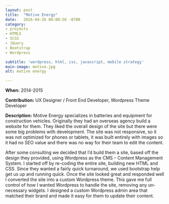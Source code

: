 ```yaml
---
layout: post
title:  "Motive Energy"
date:   2016-04-26 00:00:56 -0700
category:
- projects
- HTML5
- SCSS
- JQuery
- Bootstrap
- Wordpress

subtitle: 'wordpress, html, css, javascript, mobile strategy'
main-image: motive.jpg
alt: motive energy

---
```


**When:** 2014-2015

**Contribution:** UX Designer / Front End Developer, Wordpress Theme Developer

**Description:** Motive Energy specializes in batteries and equipment for construction vehicles.  Originally they had an overseas agency build a website for them.  They liked the overall design of the site but there were some big problems with development.  The site was not responsive, so it was not optimized for phones or tablets, it was built entirely with images so it had no SEO value and there was no way for their team to edit the content.

After some consulting we decided that I’d build them a site, based off the design they provided, using Wordpress as the CMS – Content Management System.  I started off by re-coding the entire site, building new HTML and CSS.  Since they wanted a fairly quick turnaround, we used bootstrap help get us up and running quick.  Once the site looked great and responded well I converted the site into a custom Wordpress theme.  This gave me full control of how I wanted Wordpress to handle the site, removing any un-necessary widgets.  I designed a custom Wordpress admin area that matched their brand and made it easy for them to update their content.
